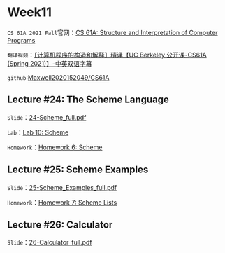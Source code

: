 # Week11

`CS 61A 2021 Fall`官网：[CS 61A: Structure and Interpretation of Computer Programs](https://inst.eecs.berkeley.edu/~cs61a/sp21/)

`翻译视频`：[【计算机程序的构造和解释】精译【UC Berkeley 公开课-CS61A (Spring 2021)】-中英双语字幕](https://www.bilibili.com/video/BV1v64y1Q78o/?spm_id_from=444.41.top_right_bar_window_default_collection.content.click&vd_source=249a8ad55bb26717dd55ec3dd295f644)

`github`:[Maxwell2020152049/CS61A](https://github.com/Maxwell2020152049/CS61A)

## Lecture #24: The Scheme Language

`Slide`：[24-Scheme_full.pdf](https://inst.eecs.berkeley.edu/~cs61a/sp21/assets/slides/24-Scheme_full.pdf)

`Lab`：[Lab 10: Scheme](https://inst.eecs.berkeley.edu/~cs61a/sp21/lab/lab10/)

`Homework`：[Homework 6: Scheme](https://inst.eecs.berkeley.edu/~cs61a/sp21/hw/hw06/)

## Lecture #25: Scheme Examples

`Slide`：[25-Scheme_Examples_full.pdf](https://inst.eecs.berkeley.edu/~cs61a/sp21/assets/slides/25-Scheme_Examples_full.pdf)

`Homework`：[Homework 7: Scheme Lists](https://inst.eecs.berkeley.edu/~cs61a/sp21/hw/hw07/)

##  Lecture #26: Calculator

`Slide`：[26-Calculator_full.pdf](https://inst.eecs.berkeley.edu/~cs61a/sp21/assets/slides/26-Calculator_full.pdf)
